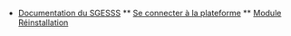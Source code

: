 * [Documentation du SGESSS](/)
** [Se connecter à la plateforme](connexions.md)
** [Module Réinstallation](reinstallation/README.md)
